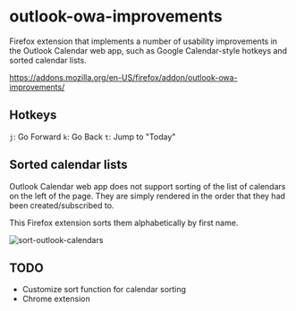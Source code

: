 # outlook-owa-improvements

Firefox extension that implements a number of usability improvements in the Outlook Calendar web app, such as Google Calendar-style hotkeys and sorted calendar lists.

https://addons.mozilla.org/en-US/firefox/addon/outlook-owa-improvements/

## Hotkeys

`j`: Go Forward
`k`: Go Back
`t`: Jump to "Today"

## Sorted calendar lists

Outlook Calendar web app does not support sorting of the list of calendars on the left of the page. They are simply rendered in the order that they had been created/subscribed to.

This Firefox extension sorts them alphabetically by first name.

![sort-outlook-calendars](https://user-images.githubusercontent.com/318214/113756892-cb187200-96c6-11eb-9a8a-8b183687a1ef.png)

## TODO

* Customize sort function for calendar sorting
* Chrome extension

